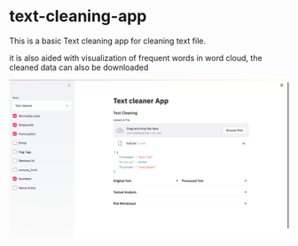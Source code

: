 # text-cleaning-app

This is a basic Text cleaning app for cleaning text file. 

it is also aided with visualization of frequent words in word cloud, the cleaned data can also be downloaded

![text_clean_app.png](./images/text_clean_app.png)